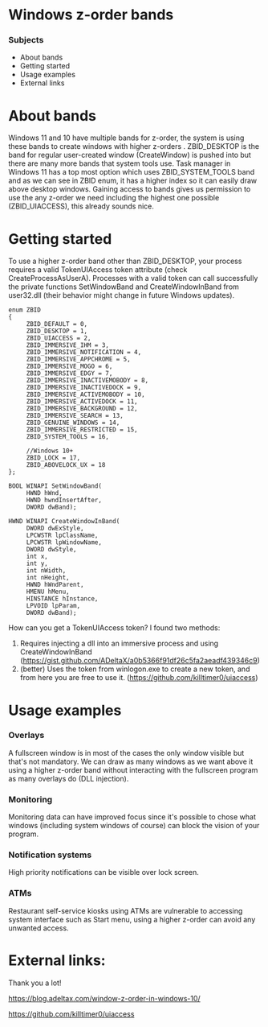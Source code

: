 # Windows z-order bands

### Subjects
- About bands
- Getting started
- Usage examples
- External links

# About bands
Windows 11 and 10 have multiple bands for z-order, the system is using these bands to create windows with higher z-orders . ZBID_DESKTOP is the band for regular user-created window (CreateWindow) is pushed into but there are many more bands that system tools use. Task manager in Windows 11 has a top most option which uses ZBID_SYSTEM_TOOLS band and as we can see in ZBID enum, it has a higher index so it can easily draw above desktop windows. 
Gaining access to bands gives us permission to use the any z-order we need including the highest one possible (ZBID_UIACCESS), this already sounds nice.

# Getting started
To use a higher z-order band other than ZBID_DESKTOP, your process requires a valid TokenUIAccess token attribute (check CreateProcessAsUserA). 
Processes with a valid token can call successfully the private functions SetWindowBand and CreateWindowInBand from user32.dll (their behavior might change in future Windows updates). 

```
enum ZBID
{
     ZBID_DEFAULT = 0,
     ZBID_DESKTOP = 1,
     ZBID_UIACCESS = 2,
     ZBID_IMMERSIVE_IHM = 3,
     ZBID_IMMERSIVE_NOTIFICATION = 4,
     ZBID_IMMERSIVE_APPCHROME = 5,
     ZBID_IMMERSIVE_MOGO = 6,
     ZBID_IMMERSIVE_EDGY = 7,
     ZBID_IMMERSIVE_INACTIVEMOBODY = 8,
     ZBID_IMMERSIVE_INACTIVEDOCK = 9,
     ZBID_IMMERSIVE_ACTIVEMOBODY = 10,
     ZBID_IMMERSIVE_ACTIVEDOCK = 11,
     ZBID_IMMERSIVE_BACKGROUND = 12,
     ZBID_IMMERSIVE_SEARCH = 13,
     ZBID_GENUINE_WINDOWS = 14,
     ZBID_IMMERSIVE_RESTRICTED = 15,
     ZBID_SYSTEM_TOOLS = 16,
 
     //Windows 10+
     ZBID_LOCK = 17,
     ZBID_ABOVELOCK_UX = 18
};
```
```
BOOL WINAPI SetWindowBand(
     HWND hWnd, 
     HWND hwndInsertAfter, 
     DWORD dwBand);

HWND WINAPI CreateWindowInBand(
     DWORD dwExStyle,
     LPCWSTR lpClassName,
     LPCWSTR lpWindowName,
     DWORD dwStyle,
     int x,
     int y,
     int nWidth,
     int nHeight,
     HWND hWndParent,
     HMENU hMenu,
     HINSTANCE hInstance,
     LPVOID lpParam,
     DWORD dwBand);
```
How can you get a TokenUIAccess token? I found two methods:
1. Requires injecting a dll into an immersive process and using CreateWindowInBand (https://gist.github.com/ADeltaX/a0b5366f91df26c5fa2aeadf439346c9)
2. (better) Uses the token from winlogon.exe to create a new token, and from here you are free to use it. (https://github.com/killtimer0/uiaccess)

# Usage examples

### Overlays
A fullscreen window is in most of the cases the only window visible but that's not mandatory. We can draw as many windows as we want above it using a higher z-order band without interacting with the fullscreen program as many overlays do (DLL injection).
### Monitoring
Monitoring data can have improved focus since it's possible to chose what windows (including system windows of course) can block the vision of your program.
### Notification systems
High priority notifications can be visible over lock screen.
### ATMs
Restaurant self-service kiosks using ATMs are vulnerable to accessing system interface such as Start menu, using a higher z-order can avoid any unwanted access.


# External links:
Thank you a lot!

https://blog.adeltax.com/window-z-order-in-windows-10/

https://github.com/killtimer0/uiaccess


